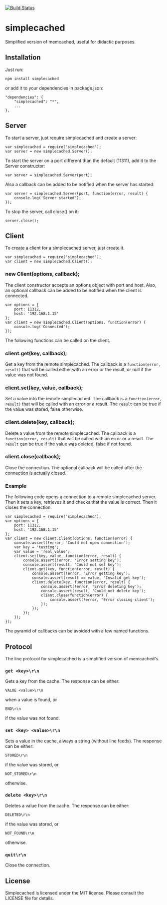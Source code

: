 [![Build Status](https://secure.travis-ci.org/alexfernandez/simplecached.png)](http://travis-ci.org/alexfernandez/simplecached)

# simplecached

Simplified version of memcached, useful for didactic purposes.

## Installation

Just run:

    npm install simplecached

or add it to your dependencies in package.json:

    "dependencies": {
        "simplecached": "*",
        ...
    },

## Server

To start a server, just require simplecached and create a server:

    var simplecached = require('simplecached');
    var server = new simplecached.Server();

To start the server on a port different than the default (11311),
add it to the Server constructor:

    var server = simplecached.Server(port);

Also a callback can be added to be notified when the server has started:

    var server = simplecached.Server(port, function(error, result) {
        console.log('Server started');
    });

To stop the server, call close() on it:

    server.close();

## Client

To create a client for a simplecached server, just create it.

    var simplecached = require('simplecached');
    var client = new simplecached.Client();

### new Client(options, callback);

The client constructor accepts an options object with port and host.
Also, an optional callback can be added to be notified when the client is connected.

    var options = {
        port: 11312,
        host: '192.168.1.15'
    };
    var client = new simplecached.Client(options, function(error) {
        console.log('Connected');
    });

The following functions can be called on the client.

### client.get(key, callback);

Get a key from the remote simplecached.
The callback is a `function(error, result)` that will be called either with an error or the result,
or null if the value was not found.

### client.set(key, value, callback);

Set a value into the remote simplecached.
The callback is a `function(error, result)` that will be called with an error or a result.
The `result` can be true if the value was stored, false otherwise.

### client.delete(key, callback);

Delete a value from the remote simplecached.
The callback is a `function(error, result)` that will be called with an error or a result.
The `result` can be true if the value was deleted, false if not found.

### client.close(callback);

Close the connection. The optional callback will be called after the connection is actually closed.

### Example

The following code opens a connection to a remote simplecached server.
Then it sets a key, retrieves it and checks that the value is correct.
Then it closes the connection.

    var simplecached = require('simplecached');
    var options = {
        port: 11312,
        host: '192.168.1.15'
    };
    var client = new client.Client(options, function(error) {
        console.assert(!error, 'Could not open connection');
        var key = 'testing';
        var value = 'real value';
        client.set(key, value, function(error, result) {
            console.assert(!error, 'Error setting key');
            console.assert(result, 'Could not set key');
            client.get(key, function(error, result) {
                console.assert(!error, 'Error getting key');
                console.assert(result == value, 'Invalid get key');
                client.delete(key, function(error, result) {
                    console.assert(!error, 'Error deleting key');
                    console.assert(result, 'Could not delete key');
                    client.close(function(error) {
                        console.assert(!error, 'Error closing client');
                    });
                });
            });
        });
    });

The pyramid of callbacks can be avoided with a few named functions.

## Protocol

The line protocol for simplecached is a simplified version of memcached's.

### `get <key>\r\n`

Gets a key from the cache. The response can be either:

    VALUE <value>\r\n

when a value is found, or

    END\r\n

if the value was not found.

### `set <key> <value>\r\n`

Sets a value in the cache, always a string (without line feeds).
The response can be either:

    STORED\r\n

if the value was stored, or

    NOT_STORED\r\n

otherwise.

### `delete <key>\r\n`

Deletes a value from the cache.
The response can be either:

    DELETED\r\n

if the value was stored, or

    NOT_FOUND\r\n

otherwise.

### `quit\r\n`

Close the connection.

## License

Simplecached is licensed under the MIT license.
Please consult the LICENSE file for details.

